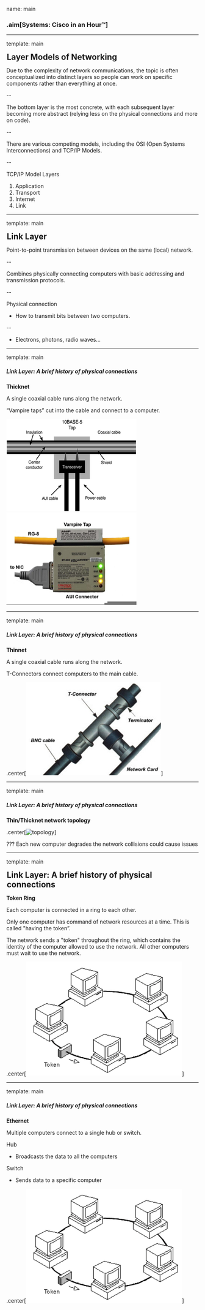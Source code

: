 name: main

### .aim[Systems: Cisco in an Hour™]
<style>
.aim {
font-size: .75em;
border-bottom: 1px solid lightgray;
margin: 1px;
}
.remark-inline-code {
  background-color: lightgray;
  border-radius: 3px;
  padding-left: 2px;
  padding-right: 2px;
}
h4 {
font-size: 1.5em;
margin: 1px;
}

center_img {
  display: block;
  text-align: center;
}
</style>

---
template: main

#### Layer Models of Networking

Due to the complexity of network communications, the topic is often conceptualized into distinct layers so people can work on specific components rather than everything at once.

--

The bottom layer is the most concrete, with each subsequent layer becoming more abstract (relying less on the physical connections and more on code).

--

There are various competing models, including the OSI (Open Systems Interconnections) and TCP/IP Models.

--

TCP/IP Model Layers
1. Application
2. Transport
3. Internet
4. Link

---
template: main

#### Link Layer

Point-to-point transmission between devices on the same (local) network.

--

Combines physically connecting computers with basic addressing and transmission protocols.

--

Physical connection

* How to transmit bits between two computers.

--

* Electrons, photons, radio waves…

---
template: main

##### Link Layer: A brief history of physical connections

__Thicknet__

A single coaxial cable runs along the network.

“Vampire taps” cut into the cable and connect to a computer.

![vtap0](assets/l31_vtap0.png) ![vtap1](assets/l31_vtap1.png)

---
template: main

##### Link Layer: A brief history of physical connections

__Thinnet__

A single coaxial cable runs along the network.

T-Connectors connect computers to the main cable.

.center[![tcon](assets/l31_tconnect.png)]

---
template: main

##### Link Layer: A brief history of physical connections

__Thin/Thicknet network topology__

.center[![topology](assets/l31_think-thin.png)]

???
Each new computer degrades the network
collisions could cause issues

---
template: main

#### Link Layer: A brief history of physical connections

__Token Ring__

Each computer is connected in a ring to each other.

Only one computer has command of network resources at a time. This is called "having the token”.

The network sends a "token" throughout the ring, which contains the identity of the computer allowed to use the network. All other computers must wait to use the network.

.center[![token](assets/l31_token.png)]

---
template: main

##### Link Layer: A brief history of physical connections

__Ethernet__

Multiple computers connect to a single hub or switch.

Hub
* Broadcasts the data to all the computers

Switch
* Sends data to a specific computer

.center[![token](assets/l31_token.png)]
